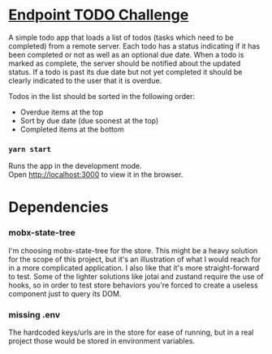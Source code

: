 # [Endpoint TODO Challenge](http://endtodo.surge.sh/)

A simple todo app that loads a list of todos (tasks which need to be completed) from a remote server. Each todo has a status indicating if it has been completed or not as well as an optional due date. When a todo is marked as complete, the server should be notified about the updated status. If a todo is past its due date but not yet completed it should be clearly indicated to the user that it is overdue.

Todos in the list should be sorted in the following order:

- Overdue items at the top
- Sort by due date (due soonest at the top)
- Completed items at the bottom

### `yarn start`

Runs the app in the development mode.\
Open [http://localhost:3000](http://localhost:3000) to view it in the browser.

# Dependencies

### mobx-state-tree

I'm choosing mobx-state-tree for the store. This might be a heavy solution for the scope of this project, but it's an illustration of what I would reach for in a more complicated application. I also like that it's more straight-forward to test. Some of the lighter solutions like jotai and zustand require the use of hooks, so in order to test store behaviors you're forced to create a useless component just to query its DOM.

### missing .env

The hardcoded keys/urls are in the store for ease of running, but in a real project those would be stored in environment variables.
